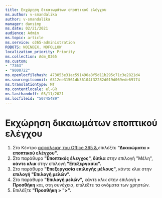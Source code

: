 ```yaml
---
title: Εκχώρηση δικαιωμάτων εποπτικού ελέγχου
ms.author: v-smandalika
author: v-smandalika
manager: dansimp
ms.date: 02/21/2021
audience: Admin
ms.topic: article
ms.service: o365-administration
ROBOTS: NOINDEX, NOFOLLOW
localization_priority: Priority
ms.collection: Adm_O365
ms.custom:
- "7363"
- "9000722"
ms.openlocfilehash: 473053e31ac591490a8f5d11b295c71c3e2821d4
ms.sourcegitcommit: 6312ee31561db36104f32282d019d069ede69174
ms.translationtype: MT
ms.contentlocale: el-GR
ms.lasthandoff: 03/11/2021
ms.locfileid: "50745489"
---
```

# <a name="assign-supervisory-review-permissions"></a>Εκχώρηση δικαιωμάτων εποπτικού ελέγχου

1. Στο Κέντρο [ασφάλειας του Office 365 &,](https://sip.protection.office.com/homepage)επιλέξτε **"Δικαιώματα > εποπτικού ελέγχου".**
2. Στο παράθυρο **"Εποπτικός έλεγχος", δίπλα** στην επιλογή "Μέλη", **κάντε κλικ** στην επιλογή **"Επεξεργασία".**
3. Στο παράθυρο **"Επεξεργασία επιλογής μέλους",** κάντε κλικ στην **επιλογή "Επιλογή μελών".**
4. Στο παράθυρο **"Επιλογή μελών",** κάντε κλικ στην επιλογή **+ Προσθήκη** και, στη συνέχεια, επιλέξτε τα ονόματα των χρηστών.
5. Επιλέξτε **"Προσθήκη > ">".**